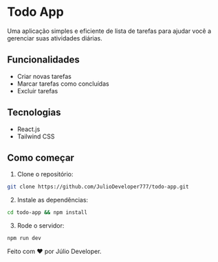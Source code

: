 # Todo App
Uma aplicação simples e eficiente de lista de tarefas para ajudar você a gerenciar suas atividades diárias.

## Funcionalidades
- Criar novas tarefas
- Marcar tarefas como concluídas 
- Excluir tarefas

## Tecnologias
- React.js
- Tailwind CSS

## Como começar
1. Clone o repositório:
```bash
git clone https://github.com/JulioDeveloper777/todo-app.git
```
2. Instale as dependências:
```bash
cd todo-app && npm install
```

3. Rode o servidor:
```bash
npm run dev
```

Feito com ❤️ por Júlio Developer.